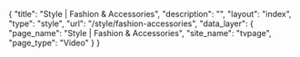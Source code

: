 {
    "title": "Style | Fashion & Accessories",
    "description": "",
    "layout": "index",
    "type": "style",
    "url": "\/style\/fashion-accessories",
    "data_layer": {
        "page_name": "Style | Fashion & Accessories",
        "site_name": "tvpage",
        "page_type": "Video"
    }
}